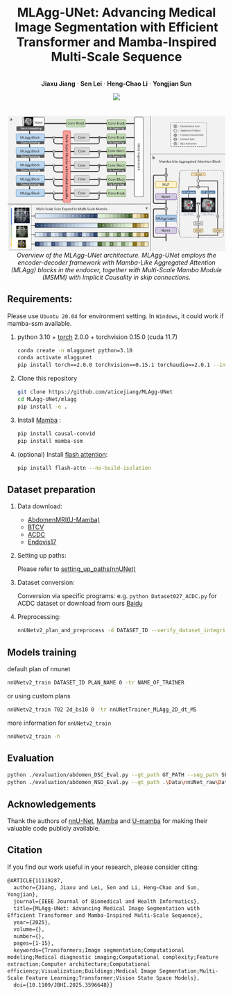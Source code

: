 <br />
<p align="center">
  <h1 align="center">MLAgg-UNet: Advancing Medical Image Segmentation with Efficient Transformer and Mamba-Inspired Multi-Scale Sequence</h1>
  <p align="center">
    <br />
    <strong>Jiaxu Jiang</strong></a>
    ·
    <strong>Sen Lei</strong></a>
    ·
    <strong>Heng-Chao Li</strong></a>
    ·
    <strong>Yongjian Sun</strong></a>
  </p>

  <p align="center">
    <a href='https://xplorestaging.ieee.org/document/11119287'>
      <img src='https://img.shields.io/badge/Paper-IEEE-blue'>
    </a>
  </p>
<br />

<div  align="center">    
 <img src="./assets/GA.png" width = 960  align=center />
 <br>
 <em>Overview of the MLAgg-UNet architecture. MLAgg-UNet employs the encoder-decoder framework with Mamba-Like Aggregated Attention (MLAgg) blocks in the endocer, together with Multi-Scale Mamba Module (MSMM) with Implicit Causality in skip connections.</em>
</div>


## Requirements: 

Please use `Ubuntu 20.04` for environment setting. In `Windows`, it could work if mamba-ssm available. 

1. python 3.10 + [torch](https://pytorch.org/get-started/locally/) 2.0.0 + torchvision 0.15.0 (cuda 11.7)
   ```bash
   conda create -n mlaggunet python=3.10
   conda activate mlaggunet
   pip install torch==2.0.0 torchvision==0.15.1 torchaudio==2.0.1 --index-url https://download.pytorch.org/whl/cu117
   ```

2. Clone this repository
   ```bash
   git clone https://github.com/aticejiang/MLAgg-UNet
   cd MLAgg-UNet/mlagg
   pip install -e .
   ```

3. Install [Mamba](https://github.com/state-spaces/mamba) :
   ```bash
   pip install causal-conv1d
   pip install mamba-ssm
   ```

4. (optional) Install [flash attention](https://github.com/Dao-AILab/flash-attention):
   ```bash
   pip install flash-attn --no-build-isolation
   ``` 

## Dataset preparation

1. Data download:
   - [AbdomenMRI(U-Mamba)](https://arxiv.org/abs/2401.04722)
   - [BTCV](https://www.synapse.org/Synapse:syn3193805/wiki/89480)
   - [ACDC](https://www.creatis.insa-lyon.fr/Challenge/acdc/)
   - [Endovis17]()

2. Setting up paths:
   
   Please refer to [setting_up_paths(nnUNet)](https://github.com/MIC-DKFZ/nnUNet/blob/master/documentation/setting_up_paths.md)
   
3. Dataset conversion:
   
   Conversion via specific programs:
   e.g. ```python Dataset027_ACDC.py``` for ACDC dataset or download from ours [Baidu]()

4. Preprocessing:
   ```bash
   nnUNetv2_plan_and_preprocess -d DATASET_ID --verify_dataset_integrity
   ```

## Models training
default plan of nnunet
```bash
nnUNetv2_train DATASET_ID PLAN_NAME 0 -tr NAME_OF_TRAINER
```
or using custom plans
```bash
nnUNetv2_train 702 2d_bs10 0 -tr nnUNetTrainer_MLAgg_2D_dt_MS
```
more information for `nnUNetv2_train`
```bash
nnUNetv2_train -h
```

## Evaluation
```bash
python ./evaluation/abdomen_DSC_Eval.py --gt_path GT_PATH --seg_path SEG_PATH --save_path SEG_PATH
python ./evaluation/abdomen_NSD_Eval.py --gt_path .\Data\nnUNet_raw\Dataset702_AbdomenMRI\labelsTs --seg_path .\Data\nnUNet_results\Dataset702_AbdomenMRI\nnUNetTrainer_nnUNetTrainer_MLAgg_2D_dt_MS__nnUNetPlans__2d_bs10\fold_0\validation --save_path .\Data\nnUNet_results\Dataset702_AbdomenMRI\nnUNetTrainer_nnUNetTrainer_MLAgg_2D_dt_MS__nnUNetPlans__2d_bs10\fold_0\validation
```

## Acknowledgements

Thank the authors of [nnU-Net](https://github.com/MIC-DKFZ/nnUNet), [Mamba](https://github.com/state-spaces/mamba) and [U-mamba](https://github.com/bowang-lab/U-Mamba) for making their valuable code publicly available.

## Citation
If you find our work useful in your research, please consider citing:
```
@ARTICLE{11119287,
  author={Jiang, Jiaxu and Lei, Sen and Li, Heng–Chao and Sun, Yongjian},
  journal={IEEE Journal of Biomedical and Health Informatics}, 
  title={MLAgg-UNet: Advancing Medical Image Segmentation with Efficient Transformer and Mamba-Inspired Multi-Scale Sequence}, 
  year={2025},
  volume={},
  number={},
  pages={1-15},
  keywords={Transformers;Image segmentation;Computational modeling;Medical diagnostic imaging;Computational complexity;Feature extraction;Computer architecture;Computational efficiency;Visualization;Buildings;Medical Image Segmentation;Multi-Scale Feature Learning;Transformer;Vision State Space Models},
  doi={10.1109/JBHI.2025.3596648}}
```
